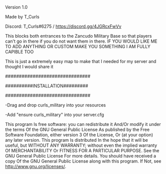 Version 1.0

Made by T_Curls

Discord: T_Curls#6275 / https://discord.gg/4JGRcxFwVv

This blocks both entrances to the Zancudo Military Base so that players can't go in there if you do not want them in there.
IF YOU WOULD LIKE ME TO ADD ANYTHING OR CUSTOM MAKE YOU SOMETHING I AM FULLY CAPIBLE TOO

This is just a extremely easy map to make that I needed for my server and thought I would share it

###############################

##########INSTALLATION#########

###############################

-Drag and drop curls_military into your resources

-Add "ensure curls_military" into your server.cfg

This program Is free software: you can redistribute it And/Or modify it under the terms Of the GNU General Public License As published by the Free Software Foundation, either version 3 Of the License, Or (at your option) any later version.
This program Is distributed In the hope that it will be useful, but WITHOUT ANY WARRANTY; without even the implied warranty Of MERCHANTABILITY Or FITNESS FOR A PARTICULAR PURPOSE. See the GNU General Public License For more details.
You should have received a copy Of the GNU General Public License along with this program. If Not, see http://www.gnu.org/licenses/.
